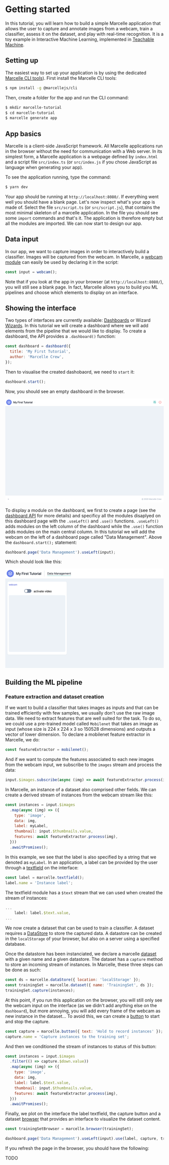 # Getting started

In this tutorial, you will learn how to build a simple Marcelle application that allows the user to capture and annotate images from a webcam, train a classifier, assess it on the dataset, and play with real-time recognition. It is a toy example in Interactive Machine Learning, implemented in [Teachable Machine](https://teachablemachine.withgoogle.com/).

## Setting up

The easiest way to set up your application is by using the dedicated [Marcelle CLI tools](https://github.com/marcellejs/cli)). First install the Marcelle CLI tools:

```bash
$ npm install -g @marcellejs/cli
```

Then, create a folder for the app and run the CLI command:

```bash
$ mkdir marcelle-tutorial
$ cd marcelle-tutorial
$ marcelle generate app
```

## App basics

Marcelle is a client-side JavaScript framework. All Marcelle applications run in the browser without the need for communication with a Web server. In its simplest form, a Marcelle application is a webpage defined by `index.html` and a script file `src/index.ts` (or `src/index.js` if you chose JavaScript as language when generating your app).

To see the application running, type the command:

```bash
$ yarn dev
```

Your app should be running at `http://localhost:8080/`. If everything went well you should have a blank page. Let's now inspect what's your app is made of. Select the file `src/script.ts` (or `src/script.js`), that contains the most minimal skeleton of a marcelle application. In the file you should see some `import` commands and that's it. The application is therefore empty but all the modules are imported. We can now start to design our app.

## Data input

In our app, we want to capture images in order to interactively build a classifier. Images will be captured from the webcam. In Marcelle, a [webcam module](../api/modules.html#webcam) can easily be used by declaring it in the script:

```js
const input = webcam();
```

Note that if you look at the app in your browser (at `http://localhost:8080/`), you will still see a blank page. In fact, Marcelle allows you to build you ML pipelines and choose which elements to display on an interface.

## Showing the interface

Two types of interfaces are currently available: [Dashboards](../api/interfaces.html#dashboards) or Wizard [Wizards](../api/interfaces.html#wizards). In this tutorial we will create a dashboard where we will add elements from the pipeline that we would like to display. To create a dashboard, the API provides a `.dashboard()` function:

```js
const dashboard = dashboard({
  title: 'My First Tutorial',
  author: 'Marcelle Crew',
});
```

Then to visualise the created dashobaord, we need to `start` it:

```js
dashboard.start();
```

Now, you should see an empty dashboard in the browser.

![Screenshot of an empty marcelle dashboard](./images/empty-dashboard.png)

To display a module on the dashboard, we first to create a page (see the [dashboard API](../api/interfaces.html#dashboards) for more details) and specificy all the modules disaplyed on this dashboard page with the `.useLeft()` and `.use()` functions. `.useLeft()` adds modules on the left column of the dashboard while the `.use()` function adds modules on the main central column. In this tutorial we will add the webcam on the left of a dashboard page called "Data Management". Above the `dashboard.start();` statement:

```js
dashboard.page('Data Management').useLeft(input);
```

Which should look like this:

![Screenshot of an empty marcelle dashboard](./images/dashboard-with-camera.png)

## Building the ML pipeline

### Feature extraction and dataset creation

If we want to build a classifier that takes images as inputs and that can be trained efficiently with few samples, we usually don't use the raw image data. We need to extract features that are well suited for the task. To do so, we could use a pre-trained model called `Mobilenet` that takes an image as input (whose size is 224 x 224 x 3 so 150528 dimensions) and outputs a vector of lower dimension. To declare a mobilenet feature extractor in Marcelle, we do:

```js
const featureExtractor = mobilenet();
```

And if we want to compute the features associated to each new images from the webcam input, we subscribe to the `images` stream and process the data:

```js
input.$images.subscribe(async (img) => await featureExtractor.process(img));
```

In Marcelle, an instance of a dataset also comprised other fields. We can create a derived stream of instances from the webcam stream like this:

```js
const instances = input.$images
  .map(async (img) => ({
    type: 'image',
    data: img,
    label: myLabel,
    thumbnail: input.$thumbnails.value,
    features: await featureExtractor.process(img),
  }))
  .awaitPromises();
```

In this example, we see that the label is also specified by a string that we denoted as `myLabel`. In an application, a label can be provided by the user through a [textfield](../api/modules/widgets.html#textfield) on the interface:

```js
const label = marcelle.textfield();
label.name = 'Instance label';
```

The textfield module has a `$text` stream that we can used when created the stream of instances:

```js
...
    label: label.$text.value,
...
```

We now create a dataset that can be used to train a classifier. A dataset requires a [DataStore](../api/data-stores.html#datastore) to store the captured data. A datastore can be created in the `localStorage` of your browser, but also on a server using a specified database.

Once the datastore has been instanciated, we declare a marcelle [dataset](../api/modules/data.html#dataset) with a given name and a given datastore. The dataset has a `capture` method to store an incoming stream of instances. In Marcelle, these three steps can be done as such:

```js
const ds = marcelle.dataStore({ location: 'localStorage' });
const trainingSet = marcelle.dataset({ name: 'TrainingSet', ds });
trainingSet.capture(instances);
```

At this point, if you run this application on the browser, you will still only see the webcam input on the interface (as we didn't add anything else on the `dashboard`), but more annoying, you will add every frame of the webcam as new instance in the dataset... To avoid this, we can create a [button](../api/modules/widgets.html#button) to start and stop the capture.

```js
const capture = marcelle.button({ text: 'Hold to record instances' });
capture.name = 'Capture instances to the training set';
```

And then we conditioned the stream of instances to status of this button:

```js
const instances = input.$images
  .filter(() => capture.$down.value))
  .map(async (img) => ({
    type: 'image',
    data: img,
    label: label.$text.value,
    thumbnail: input.$thumbnails.value,
    features: await featureExtractor.process(img),
  }))
  .awaitPromises();
```

Finally, we plot on the interface the label textfield, the capture button and a dataset [browser](../api/modules/data.html#browser) that provides an interface to visualize the dataset content.

```js
const trainingSetBrowser = marcelle.browser(trainingSet);
```

```js
dashboard.page('Data Management').useLeft(input).use(label, capture, trainingSetBrowser);
```

If you refresh the page in the browser, you should have the following:

TODO

